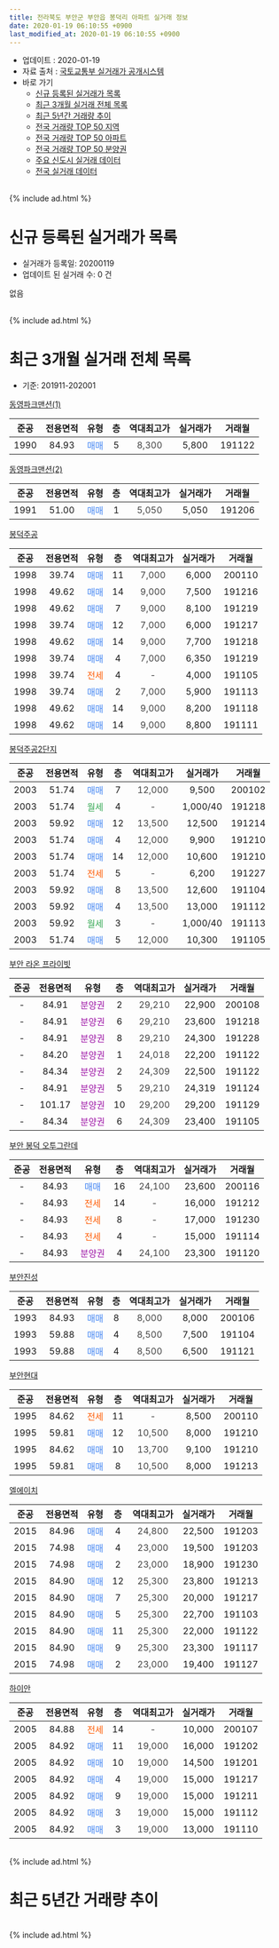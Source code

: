 ```yaml
---
title: 전라북도 부안군 부안읍 봉덕리 아파트 실거래 정보
date: 2020-01-19 06:10:55 +0900
last_modified_at: 2020-01-19 06:10:55 +0900
---
```


* 업데이트 : 2020-01-19
* 자료 출처 : [국토교통부 실거래가 공개시스템](http://rt.molit.go.kr)
* 바로 가기
    * [신규 등록된 실거래가 목록](#신규-등록된-실거래가-목록)
    * [최근 3개월 실거래 전체 목록](#최근-3개월-실거래-전체-목록)
    * [최근 5년간 거래량 추이](#최근-5년간-거래량-추이)
    * [전국 거래량 TOP 50 지역](https://apt-info.github.io/apt-trade-info/최근-3개월-전국에서-가장-거래가-많이-발생한-지역)
    * [전국 거래량 TOP 50 아파트](https://apt-info.github.io/apt-trade-info/최근-3개월-전국에서-가장-거래가-많이-발생한-아파트)
    * [전국 거래량 TOP 50 분양권](https://apt-info.github.io/apt-trade-info/최근-3개월-전국에서-가장-거래가-많이-발생한-분양권)
    * [주요 신도시 실거래 데이터](https://apt-info.github.io/apt-trade-info/주요-신도시)
    * [전국 실거래 데이터](https://apt-info.github.io/apt-trade-info/전국)
<br>
{% include ad.html %}
<br>

# 신규 등록된 실거래가 목록
* 실거래가 등록일: 20200119
* 업데이트 된 실거래 수: 0 건

없음

<br>
{% include ad.html %}
<br>

# 최근 3개월 실거래 전체 목록
* 기준: 201911-202001


[동영파크맨션(1)](https://search.naver.com/search.naver?query=%EC%A0%84%EB%9D%BC%EB%B6%81%EB%8F%84+%EB%B6%80%EC%95%88%EA%B5%B0+%EB%B6%80%EC%95%88%EC%9D%8D+%EB%B4%89%EB%8D%95%EB%A6%AC+%EB%8F%99%EC%98%81%ED%8C%8C%ED%81%AC%EB%A7%A8%EC%85%98%281%29)

|준공|전용면적|유형|층|역대최고가|실거래가|거래월|
|:---:|:---:|:---:|:---:|:---:|:---:|:---:|
|1990|84.93|<span style="color:#4285f3">매매</span>|5|<span style="color:#444444">8,300</span>|5,800|191122|

[동영파크맨션(2)](https://search.naver.com/search.naver?query=%EC%A0%84%EB%9D%BC%EB%B6%81%EB%8F%84+%EB%B6%80%EC%95%88%EA%B5%B0+%EB%B6%80%EC%95%88%EC%9D%8D+%EB%B4%89%EB%8D%95%EB%A6%AC+%EB%8F%99%EC%98%81%ED%8C%8C%ED%81%AC%EB%A7%A8%EC%85%98%282%29)

|준공|전용면적|유형|층|역대최고가|실거래가|거래월|
|:---:|:---:|:---:|:---:|:---:|:---:|:---:|
|1991|51.00|<span style="color:#4285f3">매매</span>|1|<span style="color:#444444">5,050</span>|5,050|191206|

[봉덕주공](https://search.naver.com/search.naver?query=%EC%A0%84%EB%9D%BC%EB%B6%81%EB%8F%84+%EB%B6%80%EC%95%88%EA%B5%B0+%EB%B6%80%EC%95%88%EC%9D%8D+%EB%B4%89%EB%8D%95%EB%A6%AC+%EB%B4%89%EB%8D%95%EC%A3%BC%EA%B3%B5)

|준공|전용면적|유형|층|역대최고가|실거래가|거래월|
|:---:|:---:|:---:|:---:|:---:|:---:|:---:|
|1998|39.74|<span style="color:#4285f3">매매</span>|11|<span style="color:#444444">7,000</span>|6,000|200110|
|1998|49.62|<span style="color:#4285f3">매매</span>|14|<span style="color:#444444">9,000</span>|7,500|191216|
|1998|49.62|<span style="color:#4285f3">매매</span>|7|<span style="color:#444444">9,000</span>|8,100|191219|
|1998|39.74|<span style="color:#4285f3">매매</span>|12|<span style="color:#444444">7,000</span>|6,000|191217|
|1998|49.62|<span style="color:#4285f3">매매</span>|14|<span style="color:#444444">9,000</span>|7,700|191218|
|1998|39.74|<span style="color:#4285f3">매매</span>|4|<span style="color:#444444">7,000</span>|6,350|191219|
|1998|39.74|<span style="color:#ff5a00">전세</span>|4|<span style="color:#444444">-</span>|4,000|191105|
|1998|39.74|<span style="color:#4285f3">매매</span>|2|<span style="color:#444444">7,000</span>|5,900|191113|
|1998|49.62|<span style="color:#4285f3">매매</span>|14|<span style="color:#444444">9,000</span>|8,200|191118|
|1998|49.62|<span style="color:#4285f3">매매</span>|14|<span style="color:#444444">9,000</span>|8,800|191111|

[봉덕주공2단지](https://search.naver.com/search.naver?query=%EC%A0%84%EB%9D%BC%EB%B6%81%EB%8F%84+%EB%B6%80%EC%95%88%EA%B5%B0+%EB%B6%80%EC%95%88%EC%9D%8D+%EB%B4%89%EB%8D%95%EB%A6%AC+%EB%B4%89%EB%8D%95%EC%A3%BC%EA%B3%B52%EB%8B%A8%EC%A7%80)

|준공|전용면적|유형|층|역대최고가|실거래가|거래월|
|:---:|:---:|:---:|:---:|:---:|:---:|:---:|
|2003|51.74|<span style="color:#4285f3">매매</span>|7|<span style="color:#444444">12,000</span>|9,500|200102|
|2003|51.74|<span style="color:#34a853">월세</span>|4|<span style="color:#444444">-</span>|1,000/40|191218|
|2003|59.92|<span style="color:#4285f3">매매</span>|12|<span style="color:#444444">13,500</span>|12,500|191214|
|2003|51.74|<span style="color:#4285f3">매매</span>|4|<span style="color:#444444">12,000</span>|9,900|191210|
|2003|51.74|<span style="color:#4285f3">매매</span>|14|<span style="color:#444444">12,000</span>|10,600|191210|
|2003|51.74|<span style="color:#ff5a00">전세</span>|5|<span style="color:#444444">-</span>|6,200|191227|
|2003|59.92|<span style="color:#4285f3">매매</span>|8|<span style="color:#444444">13,500</span>|12,600|191104|
|2003|59.92|<span style="color:#4285f3">매매</span>|4|<span style="color:#444444">13,500</span>|13,000|191112|
|2003|59.92|<span style="color:#34a853">월세</span>|3|<span style="color:#444444">-</span>|1,000/40|191113|
|2003|51.74|<span style="color:#4285f3">매매</span>|5|<span style="color:#444444">12,000</span>|10,300|191105|

[부안 라온 프라이빗](https://search.naver.com/search.naver?query=%EC%A0%84%EB%9D%BC%EB%B6%81%EB%8F%84+%EB%B6%80%EC%95%88%EA%B5%B0+%EB%B6%80%EC%95%88%EC%9D%8D+%EB%B4%89%EB%8D%95%EB%A6%AC+%EB%B6%80%EC%95%88+%EB%9D%BC%EC%98%A8+%ED%94%84%EB%9D%BC%EC%9D%B4%EB%B9%97)

|준공|전용면적|유형|층|역대최고가|실거래가|거래월|
|:---:|:---:|:---:|:---:|:---:|:---:|:---:|
|-|84.91|<span style="color:#9C11A5">분양권</span>|2|<span style="color:#444444">29,210</span>|22,900|200108|
|-|84.91|<span style="color:#9C11A5">분양권</span>|6|<span style="color:#444444">29,210</span>|23,600|191218|
|-|84.91|<span style="color:#9C11A5">분양권</span>|8|<span style="color:#444444">29,210</span>|24,300|191228|
|-|84.20|<span style="color:#9C11A5">분양권</span>|1|<span style="color:#444444">24,018</span>|22,200|191122|
|-|84.34|<span style="color:#9C11A5">분양권</span>|2|<span style="color:#444444">24,309</span>|22,500|191122|
|-|84.91|<span style="color:#9C11A5">분양권</span>|5|<span style="color:#444444">29,210</span>|24,319|191124|
|-|101.17|<span style="color:#9C11A5">분양권</span>|10|<span style="color:#444444">29,200</span>|29,200|191129|
|-|84.34|<span style="color:#9C11A5">분양권</span>|6|<span style="color:#444444">24,309</span>|23,400|191105|

[부안 봉덕 오투그란데](https://search.naver.com/search.naver?query=%EC%A0%84%EB%9D%BC%EB%B6%81%EB%8F%84+%EB%B6%80%EC%95%88%EA%B5%B0+%EB%B6%80%EC%95%88%EC%9D%8D+%EB%B4%89%EB%8D%95%EB%A6%AC+%EB%B6%80%EC%95%88+%EB%B4%89%EB%8D%95+%EC%98%A4%ED%88%AC%EA%B7%B8%EB%9E%80%EB%8D%B0)

|준공|전용면적|유형|층|역대최고가|실거래가|거래월|
|:---:|:---:|:---:|:---:|:---:|:---:|:---:|
|-|84.93|<span style="color:#4285f3">매매</span>|16|<span style="color:#444444">24,100</span>|23,600|200116|
|-|84.93|<span style="color:#ff5a00">전세</span>|14|<span style="color:#444444">-</span>|16,000|191212|
|-|84.93|<span style="color:#ff5a00">전세</span>|8|<span style="color:#444444">-</span>|17,000|191230|
|-|84.93|<span style="color:#ff5a00">전세</span>|4|<span style="color:#444444">-</span>|15,000|191114|
|-|84.93|<span style="color:#9C11A5">분양권</span>|4|<span style="color:#444444">24,100</span>|23,300|191120|

[부안진성](https://search.naver.com/search.naver?query=%EC%A0%84%EB%9D%BC%EB%B6%81%EB%8F%84+%EB%B6%80%EC%95%88%EA%B5%B0+%EB%B6%80%EC%95%88%EC%9D%8D+%EB%B4%89%EB%8D%95%EB%A6%AC+%EB%B6%80%EC%95%88%EC%A7%84%EC%84%B1)

|준공|전용면적|유형|층|역대최고가|실거래가|거래월|
|:---:|:---:|:---:|:---:|:---:|:---:|:---:|
|1993|84.93|<span style="color:#4285f3">매매</span>|8|<span style="color:#444444">8,000</span>|8,000|200106|
|1993|59.88|<span style="color:#4285f3">매매</span>|4|<span style="color:#444444">8,500</span>|7,500|191104|
|1993|59.88|<span style="color:#4285f3">매매</span>|4|<span style="color:#444444">8,500</span>|6,500|191121|

[부안현대](https://search.naver.com/search.naver?query=%EC%A0%84%EB%9D%BC%EB%B6%81%EB%8F%84+%EB%B6%80%EC%95%88%EA%B5%B0+%EB%B6%80%EC%95%88%EC%9D%8D+%EB%B4%89%EB%8D%95%EB%A6%AC+%EB%B6%80%EC%95%88%ED%98%84%EB%8C%80)

|준공|전용면적|유형|층|역대최고가|실거래가|거래월|
|:---:|:---:|:---:|:---:|:---:|:---:|:---:|
|1995|84.62|<span style="color:#ff5a00">전세</span>|11|<span style="color:#444444">-</span>|8,500|200110|
|1995|59.81|<span style="color:#4285f3">매매</span>|12|<span style="color:#444444">10,500</span>|8,000|191210|
|1995|84.62|<span style="color:#4285f3">매매</span>|10|<span style="color:#444444">13,700</span>|9,100|191210|
|1995|59.81|<span style="color:#4285f3">매매</span>|8|<span style="color:#444444">10,500</span>|8,000|191213|


<script async src="//pagead2.googlesyndication.com/pagead/js/adsbygoogle.js"></script>
<!-- 기본 -->
<ins class="adsbygoogle"
     style="display:block"
     data-ad-client="ca-pub-1142216861245946"
     data-ad-slot="4805727019"
     data-ad-format="auto"
     data-full-width-responsive="true"></ins>
<script>
(adsbygoogle = window.adsbygoogle || []).push({});
</script>


[엘에이치](https://search.naver.com/search.naver?query=%EC%A0%84%EB%9D%BC%EB%B6%81%EB%8F%84+%EB%B6%80%EC%95%88%EA%B5%B0+%EB%B6%80%EC%95%88%EC%9D%8D+%EB%B4%89%EB%8D%95%EB%A6%AC+%EC%97%98%EC%97%90%EC%9D%B4%EC%B9%98)

|준공|전용면적|유형|층|역대최고가|실거래가|거래월|
|:---:|:---:|:---:|:---:|:---:|:---:|:---:|
|2015|84.96|<span style="color:#4285f3">매매</span>|4|<span style="color:#444444">24,800</span>|22,500|191203|
|2015|74.98|<span style="color:#4285f3">매매</span>|4|<span style="color:#444444">23,000</span>|19,500|191203|
|2015|74.98|<span style="color:#4285f3">매매</span>|2|<span style="color:#444444">23,000</span>|18,900|191230|
|2015|84.90|<span style="color:#4285f3">매매</span>|12|<span style="color:#444444">25,300</span>|23,800|191213|
|2015|84.90|<span style="color:#4285f3">매매</span>|7|<span style="color:#444444">25,300</span>|20,000|191217|
|2015|84.90|<span style="color:#4285f3">매매</span>|5|<span style="color:#444444">25,300</span>|22,700|191103|
|2015|84.90|<span style="color:#4285f3">매매</span>|11|<span style="color:#444444">25,300</span>|22,000|191122|
|2015|84.90|<span style="color:#4285f3">매매</span>|9|<span style="color:#444444">25,300</span>|23,300|191117|
|2015|74.98|<span style="color:#4285f3">매매</span>|2|<span style="color:#444444">23,000</span>|19,400|191127|

[하이안](https://search.naver.com/search.naver?query=%EC%A0%84%EB%9D%BC%EB%B6%81%EB%8F%84+%EB%B6%80%EC%95%88%EA%B5%B0+%EB%B6%80%EC%95%88%EC%9D%8D+%EB%B4%89%EB%8D%95%EB%A6%AC+%ED%95%98%EC%9D%B4%EC%95%88)

|준공|전용면적|유형|층|역대최고가|실거래가|거래월|
|:---:|:---:|:---:|:---:|:---:|:---:|:---:|
|2005|84.88|<span style="color:#ff5a00">전세</span>|14|<span style="color:#444444">-</span>|10,000|200107|
|2005|84.92|<span style="color:#4285f3">매매</span>|11|<span style="color:#444444">19,000</span>|16,000|191202|
|2005|84.92|<span style="color:#4285f3">매매</span>|10|<span style="color:#444444">19,000</span>|14,500|191201|
|2005|84.92|<span style="color:#4285f3">매매</span>|4|<span style="color:#444444">19,000</span>|15,000|191217|
|2005|84.92|<span style="color:#4285f3">매매</span>|9|<span style="color:#444444">19,000</span>|15,000|191211|
|2005|84.92|<span style="color:#4285f3">매매</span>|3|<span style="color:#444444">19,000</span>|15,000|191112|
|2005|84.92|<span style="color:#4285f3">매매</span>|3|<span style="color:#444444">19,000</span>|13,000|191110|


<br>
{% include ad.html %}
<br>

# 최근 5년간 거래량 추이


<div style="width:100%;">
    <canvas id="deal_progress" height="200"></canvas>
</div>

<script>
new Chart(document.getElementById("deal_progress"), {
    type: 'line',
    data: {
        labels: ['201501','201502','201503','201504','201505','201506','201507','201508','201509','201510','201511','201512','201601','201602','201603','201604','201605','201606','201607','201608','201609','201610','201611','201612','201701','201702','201703','201704','201705','201706','201707','201708','201709','201710','201711','201712','201801','201802','201803','201804','201805','201806','201807','201808','201809','201810','201811','201812','201901','201902','201903','201904','201905','201906','201907','201908','201909','201910','201911','201912','202001'],
        datasets: [{
            label: '매매',
            pointRadius: 1,
            data: [23, 22, 30, 20, 18, 10, 23, 12, 16, 17, 10, 15, 7, 10, 16, 8, 12, 10, 10, 13, 9, 14, 9, 13, 9, 22, 28, 14, 13, 10, 13, 13, 8, 11, 10, 13, 58, 32, 69, 24, 41, 13, 12, 11, 7, 15, 11, 14, 12, 12, 18, 13, 11, 11, 18, 22, 19, 25, 21, 23, 5],
            borderColor: "rgba(255, 201, 14, 1)",
            backgroundColor: "rgba(255, 201, 14, 0.5)",
            fill: false,
            lineTension: 0
        },{
            label: '전월세',
            pointRadius: 1,
            data: [7, 13, 16, 16, 9, 5, 4, 6, 7, 3, 6, 1, 3, 7, 4, 5, 2, 3, 3, 4, 2, 1, 1, 1, 5, 7, 12, 3, 3, 4, 2, 4, 2, 2, 2, 3, 3, 1, 3, 1, 2, 4, 2, 1, 2, 3, 1, 3, 3, 4, 9, 2, 2, 1, 8, 2, 5, 7, 3, 4, 2],
            borderColor: "rgba(0, 141, 185, 1)",
            backgroundColor: "rgba(0, 141, 185, 0.5)",
            fill: false,
            lineTension: 0
        }
        ]
    },
    options: {
        responsive: true,
        title: {
            display: false
        },
        tooltips: {
            mode: 'index',
            intersect: false
        },
        hover: {
            mode: 'nearest',
            intersect: true
        },
        scales: {
            xAxes: [{
                display: true,
                scaleLabel: {
                    display: true,
                    labelString: '년/월'
                }
            }],
            yAxes: [{
                display: true,
                ticks: {
                    suggestedMin: 0,
                },
                scaleLabel: {
                    display: true,
                    labelString: '실거래 수'
                }
            }]
        }
    }
});

</script>


<br>
{% include ad.html %}
<br>

